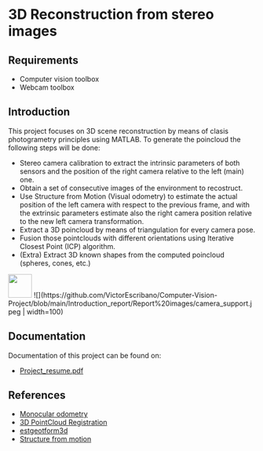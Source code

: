 # 3D Reconstruction from stereo images

## Requirements
* Computer vision toolbox
* Webcam toolbox

## Introduction
This project focuses on 3D scene reconstruction by means of clasis photogrametry principles using MATLAB. To generate the poincloud the following steps will be done:
* Stereo camera calibration to extract the intrinsic parameters of both sensors and the position of the right camera relative to the left (main) one.
* Obtain a set of consecutive images of the environment to recostruct.
* Use Structure from Motion (Visual odometry) to estimate the actual position of the left camera with respect to the previous frame, and with the extrinsic parameters estimate also the right camera position relative to the new left camera transformation.
* Extract a 3D poincloud by means of triangulation for every camera pose.
* Fusion those pointclouds with different orientations using Iterative Closest Point (ICP) algorithm.
* (Extra) Extract 3D known shapes from the computed poincloud (spheres, cones, etc.)
<img src="[https://github.com/favicon.ico](https://github.com/VictorEscribano/Computer-Vision-Project/blob/main/Introduction_report/Report%20images/camera_support.jpeg)" width="48">
![](https://github.com/VictorEscribano/Computer-Vision-Project/blob/main/Introduction_report/Report%20images/camera_support.jpeg | width=100)

## Documentation
Documentation of this project can be found on:
* [Project_resume.pdf](https://github.com/VictorEscribano/Computer-Vision-Project/blob/main/Introduction_report/CV_Short_Project_Resume_Victor_Escribano_Oriol_Contreras.pdf)

## References
* [Monocular odometry](https://es.mathworks.com/help/vision/ug/monocular-visual-odometry.html)
* [3D PointCloud Registration](https://es.mathworks.com/help/vision/ug/3-d-point-cloud-registration-and-stitching.html)
* [estgeotform3d](https://es.mathworks.com/help/vision/ref/estgeotform3d.html)
* [Structure from motion](https://es.mathworks.com/help/vision/ug/structure-from-motion-from-multiple-views.html)
